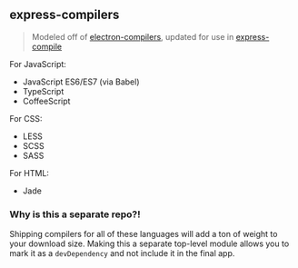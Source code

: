 ## express-compilers

> Modeled off of [electron-compilers](https://github.com/electronjs/electron-compilers), updated for use in [express-compile](https://github.com/bullhorn/express-compile)

For JavaScript:

* JavaScript ES6/ES7 (via Babel)
* TypeScript
* CoffeeScript

For CSS:

* LESS
* SCSS
* SASS

For HTML:

* Jade

### Why is this a separate repo?!

Shipping compilers for all of these languages will add a ton of weight to your
download size. Making this a separate top-level module allows you to mark it
as a `devDependency` and not include it in the final app.
